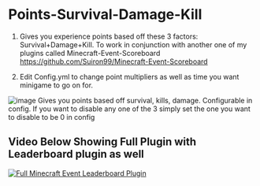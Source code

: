 # Points-Survival-Damage-Kill
1) Gives you experience points based off these 3 factors: Survival+Damage+Kill. To work in conjunction with another one of my plugins called Minecraft-Event-Scoreboard https://github.com/Suiron99/Minecraft-Event-Scoreboard



2) Edit Config.yml to change point multipliers as well as time you want minigame to go on for.



![image](https://github.com/Suiron99/Points-Survival-Damage-Kill/assets/142955018/42cec23a-19b3-469a-8131-bbe3bc7b7716)
Gives you points based off survival, kills, damage. Configurable in config. If you want to disable any one of the 3 simply set the one you want to disable to be 0 in config


## Video Below Showing Full Plugin with Leaderboard plugin as well



[![Full Minecraft Event Leaderboard Plugin](https://i9.ytimg.com/vi_webp/4sTqswF47HI/mq2.webp?sqp=CKC7_rAG-oaymwEmCMACELQB8quKqQMa8AEB-AH-CYAC0AWKAgwIABABGDsgZSgoMA8=&rs=AOn4CLA8Ddto9xHy0dwWT8ULPkuZJIlXmw)](https://youtu.be/4sTqswF47HI "Full Minecraft Event Leaderboard Plugin")

